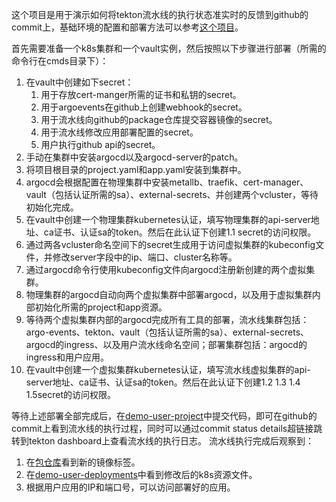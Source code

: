 这个项目是用于演示如何将tekton流水线的执行状态准实时的反馈到github的commit上，基础环境的配置和部署方法可以参考[这个项目](https://github.com/lanbingcloud/demo-cicd-tekton-argocd)。

首先需要准备一个k8s集群和一个vault实例，然后按照以下步骤进行部署（所需的命令行在cmds目录下）：

1. 在vault中创建如下secret：
   1) 用于存放cert-manger所需的证书和私钥的secret。
   2) 用于argoevents在github上创建webhook的secret。
   3) 用于流水线向github的package仓库提交容器镜像的secret。
   4) 用于流水线修改应用部署配置的secret。
   5) 用户执行github api的secret。
2. 手动在集群中安装argocd以及argocd-server的patch。
3. 将项目根目录的project.yaml和app.yaml安装到集群中。
4. argocd会根据配置在物理集群中安装metallb、traefik、cert-manager、vault（包括认证所需的sa）、external-secrets、并创建两个vcluster，等待初始化完成。
5. 在vault中创建一个物理集群kubernetes认证，填写物理集群的api-server地址、ca证书、认证sa的token。然后在此认证下创建1.1 secret的访问权限。
6. 通过两各vcluster命名空间下的secret生成用于访问虚拟集群的kubeconfig文件，并修改server字段中的ip、端口、cluster名称等。
7. 通过argocd命令行使用kubeconfig文件向argocd注册新创建的两个虚拟集群。
8. 物理集群的argocd自动向两个虚拟集群中部署argocd，以及用于虚拟集群内部初始化所需的project和app资源。
9. 等待两个虚拟集群内部的argocd完成所有工具的部署，流水线集群包括：argo-events、tekton、vault（包括认证所需的sa）、external-secrets、argocd的ingress、以及用户流水线命名空间；部署集群包括：argocd的ingress和用户应用。
10. 在vault中创建一个虚拟集群kubernetes认证，填写流水线虚拟集群的api-server地址、ca证书、认证sa的token。然后在此认证下创建1.2 1.3 1.4 1.5secret的访问权限。

等待上述部署全部完成后，在[demo-user-project](https://github.com/lanbingcloud/demo-user-project)中提交代码，即可在github的commit上看到流水线的执行过程，同时可以通过commit status details超链接跳转到tekton dashboard上查看流水线的执行日志。
流水线执行完成后观察到：

1. 在[包仓库](https://github.com/orgs/lanbingcloud/packages)看到新的镜像标签。
2. 在[demo-user-deployments](https://github.com/lanbingcloud/demo-user-deployments)中看到修改后的k8s资源文件。
3. 根据用户应用的IP和端口号，可以访问部署好的应用。